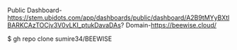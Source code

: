 Public Dashboard-https://stem.ubidots.com/app/dashboards/public/dashboard/A2B9tMYyBXtlBARKCAzTOCjv3V0vLKI_ptukDavaDAs?
Domain-https://beewise.cloud/

$ gh repo clone sumire34/BEEWISE
